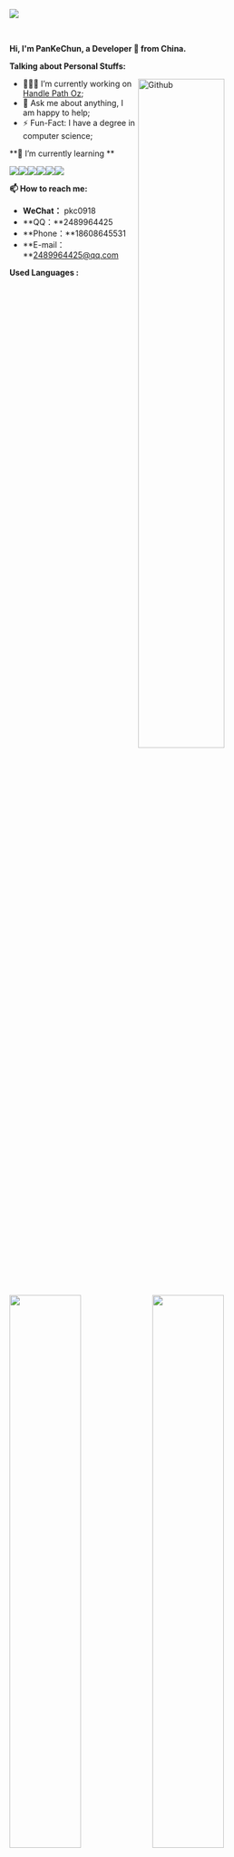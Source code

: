 <!-- Your title -->

![](C:\Users\Lenovo\Desktop\name.png)

&nbsp;

**Hi, I'm  PanKeChun, a Developer 🚀 from China.**

<!-- Talking about you -->
**Talking about Personal Stuffs:**

<!-- Any image aligned to the right. Beware the width -->
<img width="55%" align="right" alt="Github" src="C:\Users\Lenovo\Desktop\git-header.svg" />

- 👨🏽‍💻 I’m currently working on [Handle Path Oz](https://github.com/pkc918/data_structures_and_algorithms);
- 💬 Ask me about anything, I am happy to help;
- ⚡️ Fun-Fact: I have a degree in computer science;

**🌱 I’m currently learning **

<code><img src="https://img.shields.io/badge/typescript-black.svg?style=for-the-badge&logo=typescript"/></code><code><img src="https://img.shields.io/badge/-JavaScript-black?style=for-the-badge&logo=JavaScript"/></code><code><img src="https://img.shields.io/badge/-Go-black?style=for-the-badge&logo=go"/></code><code><img src="https://img.shields.io/badge/node.js-black?style=for-the-badge&logo=node.js"/></code><code><img src="https://img.shields.io/badge/react-black.svg?style=for-the-badge&logo=react"/></code><code><img src="https://img.shields.io/badge/vuejs-black.svg?style=for-the-badge&logo=vuedotjs"/></code>

**📫 How to reach me:**

- **WeChat：** pkc0918
- **QQ：**2489964425
- **Phone：**18608645531
- **E-mail：**2489964425@qq.com

**Used Languages :** 

<img align="center" width="50%" src="https://github-readme-stats.vercel.app/api/top-langs/?username=pkc918&layout=compact&theme=buefy&hide_border=true" alt="" /><img align="center" width="50%"  src="https://github-readme-stats.vercel.app/api?username=pkc918&show_icons=true&theme=buefy&hide_border=true" alt="" /> 


